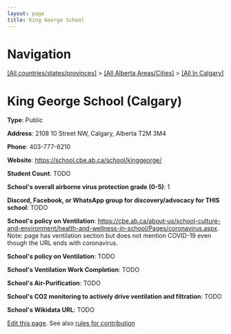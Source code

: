 ```yaml
---
layout: page
title: King George School
---
```

# Navigation

[[All countries/states/provinces]](../../..) > [[All Alberta Areas/Cities]](../..) > [[All In Calgary]](..)

# King George School (Calgary)

**Type**: Public

**Address**: 2108 10 Street NW, Calgary, Alberta T2M 3M4

**Phone**: 403-777-6210

**Website**: <https://school.cbe.ab.ca/school/kinggeorge/>

**Student Count**: TODO

**School's overall airborne virus protection grade (0-5)**: 1

**Discord, Facebook, or WhatsApp group for discovery/advocacy for THIS school**: TODO

**School's policy on Ventilation**: <https://cbe.ab.ca/about-us/school-culture-and-environment/health-and-wellness-in-school/Pages/coronavirus.aspx>. Note: page has ventilation section but does not mention COVID-19 even though the URL ends with coronavirus.

**School's policy on Ventilation**: TODO

**School's Ventilation Work Completion**: TODO

**School's Air-Purification**: TODO

**School's CO2 monitoring to actively drive ventilation and filtration**: TODO

**School's Wikidata URL**: TODO


[Edit this page](https://github.com/ventilate-schools/AB/edit/main/./Calgary/King_George_School.md). See also [rules for contribution](../../../contribution-rules/)